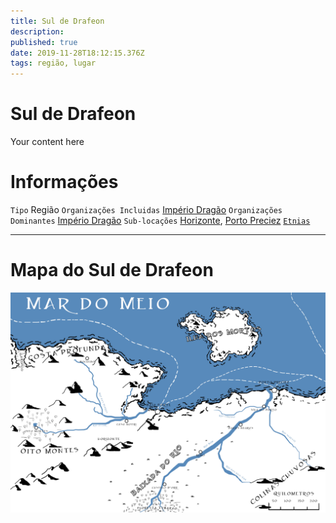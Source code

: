 ```yaml
---
title: Sul de Drafeon
description: 
published: true
date: 2019-11-28T18:12:15.376Z
tags: região, lugar
---
```


# Sul de Drafeon
Your content here

# Informações
`Tipo` Região 
`Organizações Incluidas` [Império Dragão](http://localhost/faccoes/nacoes/imperio-dragao#imperio-dragao)
`Organizações Dominantes` [Império Dragão](http://localhost/faccoes/nacoes/imperio-dragao#imperio-dragao)
`Sub-locações` [Horizonte](http://localhost/lugares/plano-material/drafeon/sul-de-drafeon/horizonte#horizonte), [Porto Preciez](http://localhost/lugares/plano-material/drafeon/sul-de-drafeon/porto-preciez#porto-preciez)
[`Etnias`](http://localhost/lugares/plano-material/drafeon/sul-de-drafeon/etnias-do-sul-de-drafeon#etnias-do-sul-de-drafeon)

-----
# Mapa do Sul de Drafeon
![Sul_de_Drafeon](/uploads/mapas/sul_de_drafeon.jpg)